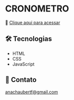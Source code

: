 # CRONOMETRO

🔗 [Clique aqui para acessar](https://anahaubert.github.io/CRONOMETRO/)

## 🛠️ Tecnologias

- HTML
- CSS
- JavaScript

## 📧 Contato 
anachaubertf@gmail.com
